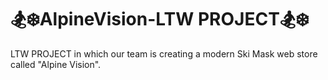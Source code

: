 # 🏂❄️AlpineVision-LTW PROJECT🏂❄️
LTW PROJECT in which our team is creating a modern Ski Mask web store  called "Alpine Vision".